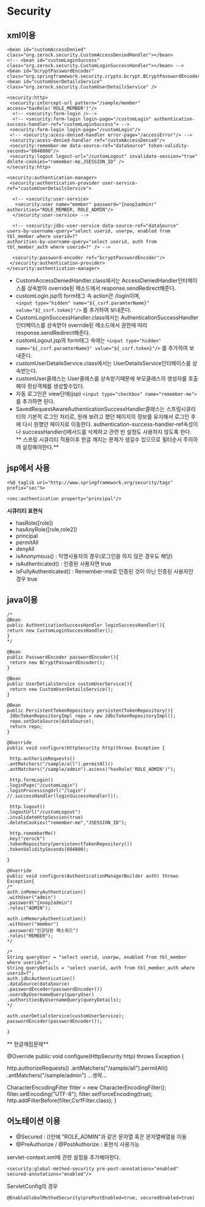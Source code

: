 
# Security
## xml이용

    <bean id="customAccessDenied" class="org.zerock.security.CustomAccessDeniedHandler"></bean>
    <!-- <bean id="customLoginSuccess" class="org.zerock.security.CustomLoginSuccessHandler"></bean> -->
    <bean id="bcryptPasswordEncoder" class="org.springframework.security.crypto.bcrypt.BCryptPasswordEncoder"/>
    <bean id="customUserDetailsService" class="org.zerock.security.CustomUserDetailsService" />
    
    <security:http>
     <security:intercept-url pattern="/sample/member" access="hasRole('ROLE_MEMBER')"/>
      <!-- <security:form-login />-->
      <!-- <security:form-login login-page="/customLogin" authentication-success-handler-ref="customLoginSuccess"> -->
     <security:form-login login-page="/customLogin"/>
     <!-- <security:acess-denied-handler error-page="/accessError"/> -->
     <security:acess-denied-handler ref="customAccessDenied"/>
     <security:remember-me data-source-ref="dataSource" token-validity-seconds="6048800"/>
     <security:logout logout-url="/customLogout" invalidate-session="true" delete-cookies="remember-me,JSESSION_ID" />
    </security:http>
    
    <security:authentication-manager>
     <security:authentication-provider user-service-ref="customUserDetailsService">
    
      <!-- <security:user-service>
       <security:user name="member" password="{noop}adminr" authorities="ROLE_MEMBER, ROLE_ADMIN"/>
      </security:user-service> -->
    
      <!-- <security:jdbc-user-service data-source-ref="dataSource" 
    users-by-username-query="select userid, userpw, enabled from tbl_member where userid=?"
    authorities-by-username-query="select userid, auth from tbl_member_auth where userid=?" /> -->
    
      <security:password-encoder ref="bcryptPasswordEncoder"/>
     </security:authentication-provider>
    </security:authentication-manager>


- CustomAccessDeniedHandler.class에서는  AccessDeniedHandler인터페이스를 상속받아 override된 메소드에서 response.sendRedirect해준다.
- customLogin.jsp의 form태그 속 action은 /login이며,  
`<input type="hidden" name="${_csrf.paramterName}" value="${_csrf.token}"/>` 를 추가하여 보내준다.
- CustomLoginSuccessHandler.class에서는 AuthenticationSuccessHandler인터페이스를 상속받아 override된 메소드에서 권한에 따라 response.sendRedirect해준다.
- customLogout.jsp의 form태그 속에는 `<input type="hidden" name="${_csrf.paramterName}" value="${_csrf.token}"/>` 를 추가하여 보내준다.
- customUserDetailsService.class에서는 UserDetailsService인터페이스를 상속받는다.
- customUser클래스는 User클래스를 상속받기때문에 부모클래스의 생성자를 호출해야 정상객체를 생성할수있다.
- 자동 로그인은 view단에(jsp) `<input type="checkbox" name="remember-me">`를 추가하면 된다.
- SavedRequestAwareAuthenticationSuccessHandler클래스는 스프링시큐리티의 기본적 로그인 처리로, 원래 보려고 했던 페이지의 정보를 유지해서 로그인 후에 다시 원했던 페이지로 이동한다. authentication-success-handler-ref속성이나 successHandler()메서드를 삭제하고 관련 빈 설정도 사용하지 않도록 한다.  
** 스프링 시큐리티 적용이후 한글 깨지는 문제가 생길수 있으므로 필터순서 주의하여 설정해야한다.**

## jsp에서 사용

    <%@ taglib uri="http://www.springframework.org/security/tags" prefix="sec"%>

    <sec:authentication property="principal"/>

**시큐리티 표현식**
- hasRole([role])
- hasAnyRole([role,role2])
- principal
- permitAll
- denyAll
- isAnonymous() : 익명사용자의 경우(로그인을 하지 않은 경우도 해당)
- isAuthenticated() : 인증된 사용자면 true
- isFullyAuthenticated() : Remember-me로 인증된 것이 아닌 인증된 사용자인 경우 true

## java이용

    /*
    @Bean
    public AuthenticationSuccessHandler loginSuccessHandler(){
    return new CustomLoginSuccessHandler();
    }
    */
    
    @Bean
    public PasswordEncoder passwordEncoder(){
     return new BCryptPasswordEncoder();
    }
    
    @Bean
    public UserDetialsService customUserService(){
     return new CustomUserDetailsService();
    }
    
    @Bean
    public PersistentTokenRepository persistentTokenRepository(){
     JdbcTokenRepositoryImpl repo = new JdbcTokenRepositoryImpl();
     repo.setDataSource(dataSource);
     return repo;
    }
    
    @Override
    public void configure(HttpSecurity http)throws Exception {
    
     http.authorizeRequests()
    .antMatchers("/sample/all").permitAll()
    .antMatchers("/sample/admin").access("hasRole('ROLE_ADMIN')");
    
     http.formLogin()
    .loginPage("/customLogin")
    .loginProcessingUrl("/login")
    //.successHandler(loginSuccessHandler());
    
     http.logout()
    .logoutUrl("/customLogout")
    .invalidateHttpSession(true)
    .deleteCookies("remember-me","JSESSION_ID");
    
     http.rememberMe()
    .key("zerock")
    .tokenRepository(persistenctTokenRepository())
    .tokenValiditySeconds(604800);
    
    }
    
    @Override
    public void configure(AuthenticationManagerBuilder auth) throws Exception{
    /*
    auth.inMemoryAuthentication()
    .withUser("admin")
    .password("{noop}admin")
    .roles("ADMIN");
    
    auth.inMemoryAuthentication()
    .withUser("member")
    .password("인코딩된 패스워드")
    .roles("MEMBER");
    */
    
    /*
    String queryUser = "select userid, userpw, enabled from tbl_member where userid=?";
    String queryDetails = "select userid, auth from tbl_member_auth where userid=?";
    auth.jdbcAuthentication()
    .dataSource(dataSource)
    .passwordEncoder(passwordEncoder())
    .usersByUsernameQuery(queryUser)
    .authoritiesByUsernameQuery(queryDetails);
    */
    
    auth.userDetialsService(customUserService);
    passwordEncoder(passwordEncoder());
    
    }

** 한글깨짐문제**

  @Override
  public void configure(HttpSecurity http) throws Exception {

  http.authorizeRequests()
  .antMatchers("/sample/all").permitAll()
  .antMatchers("/sample/admin")
  ...생략...
  
  CharacterEncodingFilter filter = new CharacterEncodingFilter();
  filter.setEncoding("UTF-8");
  filter.setForceEncoding(true);
  http.addFilterBefore(filter,CsrfFilter.class);
  }


## 어노테이션 이용
- @Secured : ()안에 "ROLE_ADMIN"과 같은 문자열 혹은 문자열배열을 이용
- @PreAuthorize / @PostAuthorize : 표현식 사용가능

servlet-context.xml에 관련 설정을 추가해야한다.

    <security:global-method-security pre-post-annotations="enabled" secured-annotations="enabled"/>

ServletConfig의 경우

    @EnableGlobalMethodSecurity(prePostEnabled=true, securedEnabled=true)
